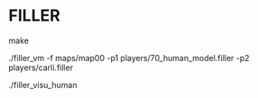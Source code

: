 # FILLER

make

./filler_vm -f maps/map00 -p1 players/70_human_model.filler -p2 players/carli.filler

./filler_visu_human
